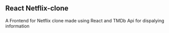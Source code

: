 ## React Netflix-clone
A Frontend for Netflix clone made using React and TMDb Api for dispalying information
